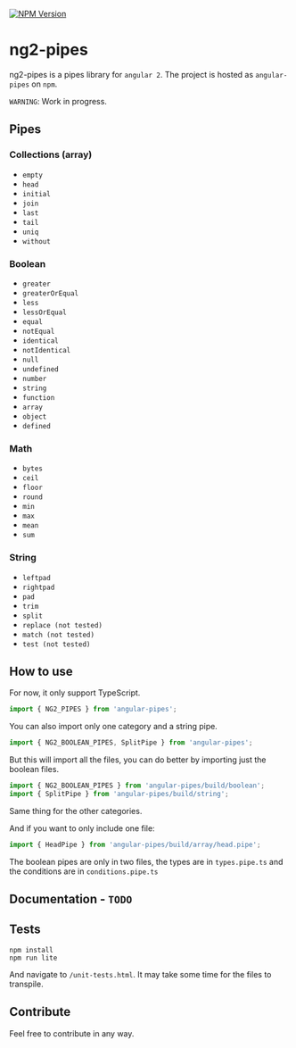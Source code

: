 [![NPM Version](https://img.shields.io/npm/v/angular-pipes.svg)](https://npmjs.org/package/angular-pipes)

# ng2-pipes

ng2-pipes is a pipes library for `angular 2`. The project is hosted as `angular-pipes` on `npm`.

`WARNING`: Work in progress.


## Pipes

### Collections (array)

* `empty`
* `head`
* `initial`
* `join`
* `last`
* `tail`
* `uniq`
* `without`

### Boolean

* `greater`
* `greaterOrEqual`
* `less`
* `lessOrEqual`
* `equal`
* `notEqual`
* `identical`
* `notIdentical`
* `null`
* `undefined`
* `number`
* `string`
* `function`
* `array`
* `object`
* `defined`

### Math

* `bytes`
* `ceil`
* `floor`
* `round`
* `min`
* `max`
* `mean`
* `sum`

### String

* `leftpad`
* `rightpad`
* `pad`
* `trim`
* `split`
* `replace (not tested)`
* `match (not tested)`
* `test (not tested)`


## How to use

For now, it only support TypeScript.

```typescript
import { NG2_PIPES } from 'angular-pipes';
```

You can also import only one category and a string pipe.

```typescript
import { NG2_BOOLEAN_PIPES, SplitPipe } from 'angular-pipes';
```

But this will import all the files, you can do better by importing
just the boolean files.

```typescript
import { NG2_BOOLEAN_PIPES } from 'angular-pipes/build/boolean';
import { SplitPipe } from 'angular-pipes/build/string';
```

Same thing for the other categories.

And if you want to only include one file:

```typescript
import { HeadPipe } from 'angular-pipes/build/array/head.pipe';
```

The boolean pipes are only in two files, the types are in `types.pipe.ts` and the
conditions are in `conditions.pipe.ts`

## Documentation - `TODO`

## Tests

```
npm install
npm run lite
```

And navigate to `/unit-tests.html`.
It may take some time for the files to transpile.

## Contribute

Feel free to contribute in any way.
